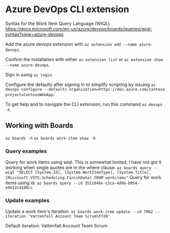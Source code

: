 ﻿# Azure DevOps CLI extension

Syntax for the Work Item Query Language (WIQL)
https://docs.microsoft.com/en-us/azure/devops/boards/queries/wiql-syntax?view=azure-devops

Add the azure devops extension with `az extension add --name azure-devops`.

Confirm the installation with either `az extension list` or `az extension show --name azure-devops`.

Sign in using `az login`.

Configure the defaults after signing in to simplify scripting by issuing `az devops configure --defaults organization=https://dev.azure.com/contoso project=ContosoWebApp`.´

To get help and to navigate the CLI extension, run this command `az devops -h`.

## Working with Boards

`az boards -h`
`az boards work-item show -h`

### Query examples

Query for work items using wiql. This is somewhat limited, I have not got it working when single quotes are in the where clause.
`az boards query --wiql "SELECT [System.Id], [System.WorkItemType], [System.Title], [Microsoft.VSTS.Scheduling.FinishDate] FROM workitems"`
Query for work items using id. 
`az boards query --id 3511046e-c3ca-4d9b-b054-a9e22c4106cc`

### Update examples

Update a work item's iteration.
`az boards work-item update --id 7062 --iteration 'Vattenfall Account Team Scrum\FY20'`

Default iteration: Vattenfall Account Team Scrum
